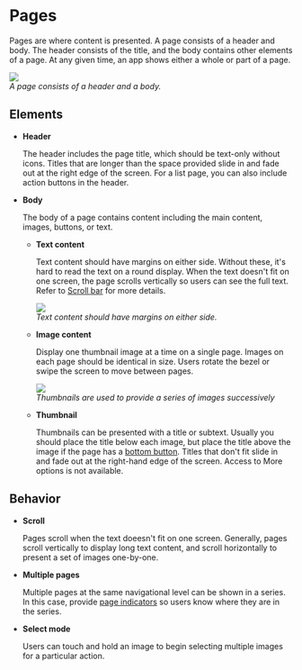 # Pages

Pages are where content is presented. A page consists of a header and body. The header consists of the title, and the body contains other elements of a page. At any given time, an app shows either a whole or part of a page.

![](media/ui_components_10.1.0-850x174.png)  
*A page consists of a header and a body.*

## Elements

-   **Header**

    The header includes the page title, which should be text-only without icons. Titles that are longer than the space provided slide in and fade out at the right edge of the screen. For a list page, you can also include action buttons in the header.

-   **Body**

    The body of a page contains content including the main content, images, buttons, or text.

    -   **Text content**

        Text content should have margins on either side. Without these, it's hard to read the text on a round display. When the text doesn't fit on one screen, the page scrolls vertically so users can see the full text. Refer to [Scroll bar](scroll-bars.md) for more details.

        ![](media/ui_components_10.1.1_1-664x200.png)  
        *Text content should have margins on either side.*

    -   **Image content**

        Display one thumbnail image at a time on a single page. Images on each page should be identical in size. Users rotate the bezel or swipe the screen to move between pages.

        ![](media/ui_components_10.1.1_2-850x174.png)  
        *Thumbnails are used to provide a series of images successively*

    -   **Thumbnail**

        Thumbnails can be presented with a title or subtext. Usually you should place the title below each image, but place the title above the image if the page has a [bottom button](buttons.md#bottom_button). Titles that don't fit slide in and fade out at the right-hand edge of the screen. Access to More options is not available.

## Behavior

-   **Scroll**

    Pages scroll when the text doeesn't fit on one screen. Generally, pages scroll vertically to display long text content, and scroll horizontally to present a set of images one-by-one.

-   **Multiple pages**

    Multiple pages at the same navigational level can be shown in a series. In this case, provide [page indicators](page-indicators.md) so users know where they are in the series.

-   **Select mode**

    Users can touch and hold an image to begin selecting multiple images for a particular action.
